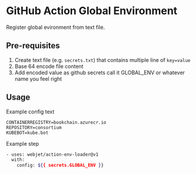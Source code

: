 # GitHub Action Global Environment

Register global evironment from text file.

## Pre-requisites

1. Create text file (e.g. `secrets.txt`) that contains multiple line of `key=value`
2. Base 64 encode file content
3. Add encoded value as github secrets call it GLOBAL_ENV or whatever name you feel right

## Usage

Example config text

```text
CONTAINERREGISTRY=bookchain.azurecr.io
REPOSITORY=consortium
KUBEBOT=kube.bot
```

Example step

```bash
- uses: webjet/action-env-loader@v1
  with:
    config: ${{ secrets.GLOBAL_ENV }}
```

